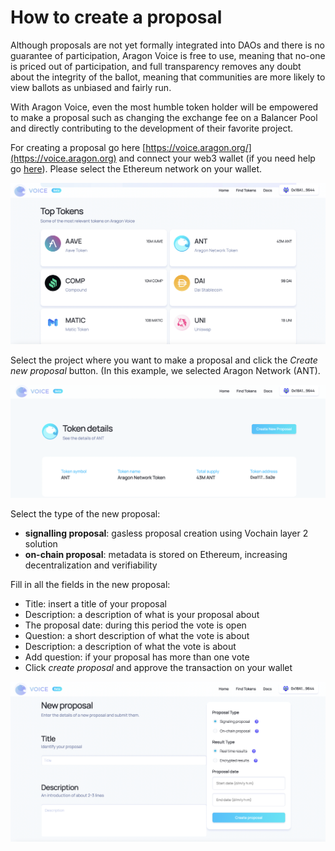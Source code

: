 # How to create a proposal

Although proposals are not yet formally integrated into DAOs and there is no guarantee of participation, Aragon Voice is free to use, meaning that no-one is priced out of participation, and full transparency removes any doubt about the integrity of the ballot, meaning that communities are more likely to view ballots as unbiased and fairly run.

With Aragon Voice, even the most humble token holder will be empowered to make a proposal such as changing the exchange fee on a Balancer Pool and directly contributing to the development of their favorite project.

For creating a proposal go here [https://voice.aragon.org/](https://voice.aragon.org) and connect your web3 wallet (if you need help go [here](../set-up-metamask/)). Please select the Ethereum network on your wallet.&#x20;

![](<../../../.gitbook/assets/Schermata 2022-02-11 alle 11.45.02.png>)

Select the project where you want to make a proposal and click the _Create new proposal_ button. (In this example, we selected Aragon Network (ANT).

![](<../../../.gitbook/assets/Schermata 2022-02-11 alle 11.48.51.png>)

Select the type of the new proposal:

* **signalling proposal**: gasless proposal creation using Vochain layer 2 solution
* **on-chain proposal**: metadata is stored on Ethereum, increasing decentralization and verifiability

Fill in all the fields in the new proposal:

* Title: insert a title of your proposal
* Description: a description of what is your proposal about
* The proposal date: during this period the vote is open
* Question: a short description of what the vote is about
* Description: a description of what the vote is about
* Add question: if your proposal has more than one vote
* Click _create proposal_ and approve the transaction on your wallet&#x20;

![](<../../../.gitbook/assets/Schermata 2022-02-11 alle 11.52.46.png>)

